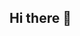 ## Hi there 👋

<!--
Das Aktuelste Stand für Abgabe befindet sich im Repo Completed-Project-Dockerized (https://github.com/BugFreeHTW2022/Completed-Project-Dockerized)
-->

